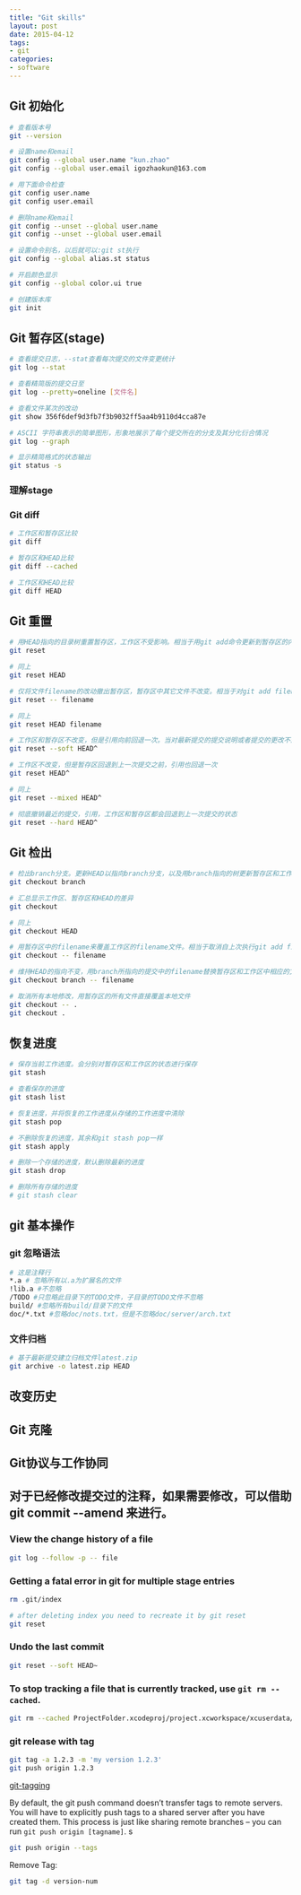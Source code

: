 ```yaml
---
title: "Git skills"
layout: post
date: 2015-04-12
tags:
- git
categories:
- software
---
```


## Git 初始化

```bash
# 查看版本号
git --version

# 设置name和email
git config --global user.name "kun.zhao"
git config --global user.email igozhaokun@163.com

# 用下面命令检查
git config user.name
git config user.email

# 删除name和email
git config --unset --global user.name
git config --unset --global user.email

# 设置命令别名，以后就可以:git st执行
git config --global alias.st status

# 开启颜色显示
git config --global color.ui true

# 创建版本库
git init
```

## Git 暂存区(stage)

```bash
# 查看提交日志，--stat查看每次提交的文件变更统计
git log --stat

# 查看精简版的提交日至
git log --pretty=oneline [文件名]

# 查看文件某次的改动
git show 356f6def9d3fb7f3b9032ff5aa4b9110d4cca87e

# ASCII 字符串表示的简单图形，形象地展示了每个提交所在的分支及其分化衍合情况
git log --graph

# 显示精简格式的状态输出
git status -s
```

### 理解stage

### Git diff

```bash
# 工作区和暂存区比较
git diff

# 暂存区和HEAD比较
git diff --cached

# 工作区和HEAD比较
git diff HEAD
```

## Git 重置

```bash
# 用HEAD指向的目录树重置暂存区，工作区不受影响。相当于用git add命令更新到暂存区的内容撤出暂存区
git reset

# 同上
git reset HEAD

# 仅将文件filename的改动撤出暂存区，暂存区中其它文件不改变。相当于对git add filename的反向操作
git reset -- filename

# 同上
git reset HEAD filename

# 工作区和暂存区不改变，但是引用向前回退一次。当对最新提交的提交说明或者提交的更改不满意时，撤销最新的提交以便重新提交
git reset --soft HEAD^

# 工作区不改变，但是暂存区回退到上一次提交之前，引用也回退一次
git reset HEAD^

# 同上
git reset --mixed HEAD^

# 彻底撤销最近的提交，引用，工作区和暂存区都会回退到上一次提交的状态
git reset --hard HEAD^
```

## Git 检出

```bash
# 检出branch分支。更新HEAD以指向branch分支，以及用branch指向的树更新暂存区和工作区
git checkout branch

# 汇总显示工作区、暂存区和HEAD的差异
git checkout

# 同上
git checkout HEAD

# 用暂存区中的filename来覆盖工作区的filename文件。相当于取消自上次执行git add filename以来的本地修改。这个命令很危险，本地修改会悄无声息的覆盖，毫不留情
git checkout -- filename

# 维持HEAD的指向不变，用branch所指向的提交中的filename替换暂存区和工作区中相应的文件
git checkout branch -- filename

# 取消所有本地修改，用暂存区的所有文件直接覆盖本地文件
git checkout -- .
git checkout .
```

## 恢复进度

```bash
# 保存当前工作进度。会分别对暂存区和工作区的状态进行保存
git stash

# 查看保存的进度
git stash list

# 恢复进度，并将恢复的工作进度从存储的工作进度中清除
git stash pop

# 不删除恢复的进度，其余和git stash pop一样
git stash apply

# 删除一个存储的进度，默认删除最新的进度
git stash drop

# 删除所有存储的进度
# git stash clear
```

## git 基本操作

### git 忽略语法

```bash
# 这是注释行
*.a # 忽略所有以.a为扩展名的文件
!lib.a #不忽略
/TODO #只忽略此目录下的TODO文件，子目录的TODO文件不忽略
build/ #忽略所有build/目录下的文件
doc/*.txt #忽略doc/nots.txt，但是不忽略doc/server/arch.txt
```

### 文件归档

```bash
# 基于最新提交建立归档文件latest.zip
git archive -o latest.zip HEAD
```

## 改变历史

## Git 克隆

## Git协议与工作协同

## 对于已经修改提交过的注释，如果需要修改，可以借助 git commit --amend 来进行。

### View the change history of a file

```bash
git log --follow -p -- file
```

### Getting a fatal error in git for multiple stage entries

```bash
rm .git/index

# after deleting index you need to recreate it by git reset
git reset
```

### Undo the last commit

```bash
git reset --soft HEAD~  
```

### To stop tracking a file that is currently tracked, use `git rm --cached`.

```bash
git rm --cached ProjectFolder.xcodeproj/project.xcworkspace/xcuserdata/myUserName.xcuserdatad/UserInterfaceState.xcuserstate
```

### git release with tag

```bash
git tag -a 1.2.3 -m 'my version 1.2.3'
git push origin 1.2.3
```

[git-tagging](https://git-scm.com/book/en/v2/Git-Basics-Tagging)

By default, the git push command doesn’t transfer tags to remote servers. You will have to explicitly push tags to a shared server after you have created them. This process is just like sharing remote branches – you can run `git push origin [tagname]`.
s
```bash
git push origin --tags
```

Remove Tag:

```bash
git tag -d version-num
```